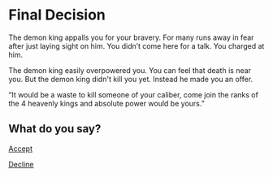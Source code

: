 # Final Decision
The demon king appalls you for your bravery. For many runs away in fear after just laying sight on him. You didn’t come here for a talk. You charged at him.

The demon king easily overpowered you. You can feel that death is near you. But the demon king didn't kill you yet. Instead he made you an offer.

“It would be a waste to kill someone of your caliber, come join the ranks of the 4 heavenly kings and absolute power would be yours.”

What do you say?     
---

[Accept](four-heavenly-kings.md)

[Decline](../ending/mankind-win.md)